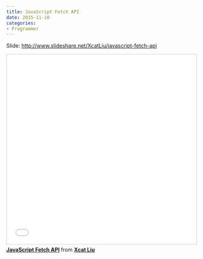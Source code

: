 ```yaml
---
title: JavaScript Fetch API
date: 2015-11-10
categories:
- Programmer
---
```


Slide: http://www.slideshare.net/XcatLiu/javascript-fetch-api

<iframe src="//www.slideshare.net/slideshow/embed_code/key/2rRo2XMS1BUiJw" width="620" height="504" frameborder="0" marginwidth="0" marginheight="0" scrolling="no" style="border:1px solid #CCC; border-width:1px; margin-bottom:5px; max-width: 100%;" allowfullscreen> </iframe> <div style="margin-bottom:5px"> <strong> <a href="//www.slideshare.net/XcatLiu/javascript-fetch-api" title="JavaScript Fetch API" target="_blank">JavaScript Fetch API</a> </strong> from <strong><a href="//www.slideshare.net/XcatLiu" target="_blank">Xcat Liu</a></strong> </div>
